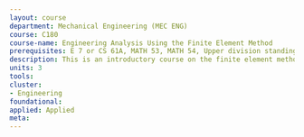 ```yaml
---
layout: course 
department: Mechanical Engineering (MEC ENG)
course: C180
course-name: Engineering Analysis Using the Finite Element Method
prerequisites: E 7 or CS 61A, MATH 53, MATH 54, Upper division standing
description: This is an introductory course on the finite element method and is intended for seniors in engineering and applied science disciplines. The course covers the basic topics of finite element technology, including domain discretization, polynomial interpolation, application of boundary conditions, assembly of global arrays, and solution of the resulting algebraic systems. Finite element formulations for several important field equations are introduced using both direct and integral approaches. Particular emphasis is placed on computer simulation and analysis of realistic engineering problems from solid and fluid mechanics, heat transfer, and electromagnetism. 
units: 3
tools: 
cluster:
- Engineering
foundational: 
applied: Applied
meta: 
---
```

